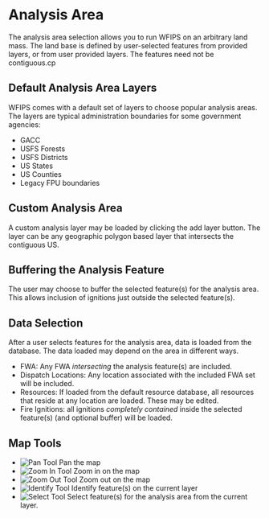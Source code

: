 <link href="wfips.css" rel="stylesheet" type="text/css">

<head><title>WFIPS: Analysis Area</title></head>

Analysis Area
=============

The analysis area selection allows you to run WFIPS on an arbitrary land mass.
The land base is defined by user-selected features from provided layers, or
from user provided layers.  The features need not be contiguous.cp

Default Analysis Area Layers
----------------------------

WFIPS comes with a default set of layers to choose popular analysis areas.  The
layers are typical administration boundaries for some government agencies:

- GACC
- USFS Forests
- USFS Districts
- US States
- US Counties
- Legacy FPU boundaries

Custom Analysis Area
--------------------

A custom analysis layer may be loaded by clicking the add layer button.  The
layer can be any geographic polygon based layer that intersects the contiguous
US.

Buffering the Analysis Feature
------------------------------

The user may choose to buffer the selected feature(s) for the analysis area.
This allows inclusion of ignitions just outside the selected feature(s).

Data Selection
--------------

After a user selects features for the analysis area, data is loaded from the
database.  The data loaded may depend on the area in different ways.

- FWA: Any FWA *intersecting* the analysis feature(s) are included.
- Dispatch Locations: Any location associated with the included FWA set will be
  included.
- Resources: If loaded from the default resource database, all resources that
  reside at any location are loaded.  These may be edited.
- Fire Ignitions: all ignitions *completely contained* inside the selected
  feature(s) (and optional buffer) will be loaded.

Map Tools
---------

- ![Pan Tool](mActionPan.png) Pan the map
- ![Zoom In Tool](mActionZoomIn.png) Zoom in on the map
- ![Zoom Out Tool](mActionZoomOut.png) Zoom out on the map
- ![Identify Tool](mActionIdentify.png) Identify feature(s) on the current layer
- ![Select Tool](mActionSelect.png) Select feature(s) for the analysis area
  from the current layer.

